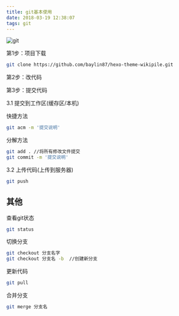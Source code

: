 ```yaml
---
title: git基本使用
date: 2018-03-19 12:38:07
tags: git
---
```


![git](E:\blog\shiyue\source\_posts\img\git.jpg)

第1步：项目下载

```bash
git clone https://github.com/baylin87/hexo-theme-wikipile.git 
```

第2步：改代码

第3步：提交代码

3.1 提交到工作区(缓存区/本机)

快捷方法

```bash
git acm -m '提交说明'
```

分解方法

```bash
git add . //将所有修改文件提交
git commit -m '提交说明'
```

3.2 上传代码(上传到服务器)

```bash
git push
```

## 其他

查看git状态

```bash
git status
```

切换分支

```bash
git checkout 分支名字
git checkout 分支名 -b  //创建新分支
```

更新代码

```bash
git pull
```

合并分支

```bash
git merge 分支名
```




